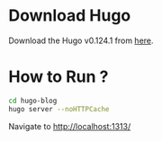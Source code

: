 # Download Hugo

Download the Hugo v0.124.1 from [here](https://github.com/gohugoio/hugo/releases/tag/v0.124.1).

# How to Run ?

```bash
cd hugo-blog
hugo server --noHTTPCache
```

Navigate to [http://localhost:1313/](http://localhost:1313/)